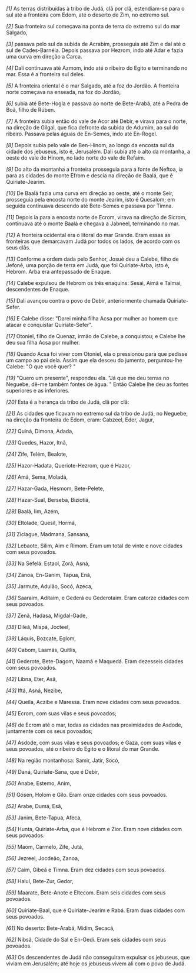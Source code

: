 *[1]* As terras distribuídas à tribo de Judá, clã por clã, estendiam-se para o sul até a fronteira com Edom, até o deserto de Zim, no extremo sul.

*[2]* Sua fronteira sul começava na ponta de terra do extremo sul do mar Salgado,

*[3]* passava pelo sul da subida de Acrabim, prosseguia até Zim e daí até o sul de Cades-Barnéia. Depois passava por Hezrom, indo até Adar e fazia uma curva em direção a Carca.

*[4]* Dali continuava até Azmom, indo até o ribeiro do Egito e terminando no mar. Essa é a fronteira sul deles.

*[5]* A fronteira oriental é o mar Salgado, até a foz do Jordão. A fronteira norte começava na enseada, na foz do Jordão,

*[6]* subia até Bete-Hogla e passava ao norte de Bete-Arabá, até a Pedra de Boã, filho de Rúben.

*[7]* A fronteira subia então do vale de Acor até Debir, e virava para o norte, na direção de Gilgal, que fica defronte da subida de Adumim, ao sul do ribeiro. Passava pelas águas de En-Semes, indo até En-Rogel.

*[8]* Depois subia pelo vale de Ben-Hinom, ao longo da encosta sul da cidade dos jebuseus, isto é, Jerusalém. Dali subia até o alto da montanha, a oeste do vale de Hinom, no lado norte do vale de Refaim.

*[9]* Do alto da montanha a fronteira prosseguia para a fonte de Neftoa, ia para as cidades do monte Efrom e descia na direção de Baalá, que é Quiriate-Jearim.

*[10]* De Baalá fazia uma curva em direção ao oeste, até o monte Seir, prosseguia pela encosta norte do monte Jearim, isto é Quesalom; em seguida continuava descendo até Bete-Semes e passava por Timna.

*[11]* Depois ia para a encosta norte de Ecrom, virava na direção de Sicrom, continuava até o monte Baalá e chegava a Jabneel, terminando no mar.

*[12]* A fronteira ocidental era o litoral do mar Grande. Eram essas as fronteiras que demarcavam Judá por todos os lados, de acordo com os seus clãs.

*[13]* Conforme a ordem dada pelo Senhor, Josué deu a Calebe, filho de Jefoné, uma porção de terra em Judá, que foi Quiriate-Arba, isto é, Hebrom. Arba era antepassado de Enaque.

*[14]* Calebe expulsou de Hebrom os três enaquins: Sesai, Aimã e Talmai, descendentes de Enaque.

*[15]* Dali avançou contra o povo de Debir, anteriormente chamada Quiriate-Sefer.

*[16]* E Calebe disse: "Darei minha filha Acsa por mulher ao homem que atacar e conquistar Quiriate-Sefer".

*[17]* Otoniel, filho de Quenaz, irmão de Calebe, a conquistou; e Calebe lhe deu sua filha Acsa por mulher.

*[18]* Quando Acsa foi viver com Otoniel, ela o pressionou para que pedisse um campo ao pai dela. Assim que ela desceu do jumento, perguntou-lhe Calebe: "O que você quer? "

*[19]* "Quero um presente", respondeu ela. "Já que me deu terras no Neguebe, dê-me também fontes de água. " Então Calebe lhe deu as fontes superiores e as inferiores.

*[20]* Esta é a herança da tribo de Judá, clã por clã:

*[21]* As cidades que ficavam no extremo sul da tribo de Judá, no Neguebe, na direção da fronteira de Edom, eram: Cabzeel, Eder, Jagur,

*[22]* Quiná, Dimona, Adada,

*[23]* Quedes, Hazor, Itnã,

*[24]* Zife, Telém, Bealote,

*[25]* Hazor-Hadata, Queriote-Hezrom, que é Hazor,

*[26]* Amã, Sema, Moladá,

*[27]* Hazar-Gada, Hesmom, Bete-Pelete,

*[28]* Hazar-Sual, Berseba, Biziotiá,

*[29]* Baalá, Iim, Azém,

*[30]* Eltolade, Quesil, Hormá,

*[31]* Ziclague, Madmana, Sansana,

*[32]* Lebaote, Silim, Aim e Rimom. Eram um total de vinte e nove cidades com seus povoados.

*[33]* Na Sefelá: Estaol, Zorá, Asná,

*[34]* Zanoa, En-Ganim, Tapua, Enã,

*[35]* Jarmute, Adulão, Socó, Azeca,

*[36]* Saaraim, Aditaim, e Gederá ou Gederotaim. Eram catorze cidades com seus povoados.

*[37]* Zenã, Hadasa, Migdal-Gade,

*[38]* Dileã, Mispá, Jocteel,

*[39]* Láquis, Bozcate, Eglom,

*[40]* Cabom, Laamás, Quitlis,

*[41]* Gederote, Bete-Dagom, Naamá e Maquedá. Eram dezesseis cidades com seus povoados.

*[42]* Libna, Eter, Asã,

*[43]* Iftá, Asná, Nezibe,

*[44]* Queila, Aczibe e Maressa. Eram nove cidades com seus povoados.

*[45]* Ecrom, com suas vilas e seus povoados;

*[46]* de Ecrom até o mar, todas as cidades nas proximidades de Asdode, juntamente com os seus povoados;

*[47]* Asdode, com suas vilas e seus povoados; e Gaza, com suas vilas e seus povoados, até o ribeiro do Egito e o litoral do mar Grande.

*[48]* Na região montanhosa: Samir, Jatir, Socó,

*[49]* Daná, Quiriate-Sana, que é Debir,

*[50]* Anabe, Estemo, Anim,

*[51]* Gósen, Holom e Gilo. Eram onze cidades com seus povoados.

*[52]* Arabe, Dumá, Esã,

*[53]* Janim, Bete-Tapua, Afeca,

*[54]* Hunta, Quiriate-Arba, que é Hebrom e Zior. Eram nove cidades com seus povoados.

*[55]* Maom, Carmelo, Zife, Jutá,

*[56]* Jezreel, Jocdeão, Zanoa,

*[57]* Caim, Gibeá e Timna. Eram dez cidades com seus povoados.

*[58]* Halul, Bete-Zur, Gedor,

*[59]* Maarate, Bete-Anote e Eltecom. Eram seis cidades com seus povoados.

*[60]* Quiriate-Baal, que é Quiriate-Jearim e Rabá. Eram duas cidades com seus povoados.

*[61]* No deserto: Bete-Arabá, Midim, Secacá,

*[62]* Nibsã, Cidade do Sal e En-Gedi. Eram seis cidades com seus povoados.

*[63]* Os descendentes de Judá não conseguiram expulsar os jebuseus, que viviam em Jerusalém; até hoje os jebuseus vivem ali com o povo de Judá.

